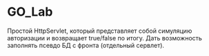 # GO_Lab
Простой HttpServlet, который представляет собой симуляцию авторизации и возвращает true/false по итогу. Дать возможность заполнять псевдо БД с фронта (отдельный сервлет).
